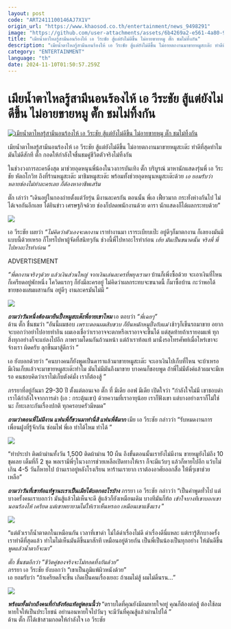 ```yaml
---
layout: post
code: "ART2411100146AJ7X1V"
origin_url: "https://www.khaosod.co.th/entertainment/news_9498291"
image: "https://github.com/user-attachments/assets/6b4269a2-e561-4a80-9336-82e7440a8aff"
title: "เมียน้ำตาไหลรู้สามีนอนร้องไห้ เอ วีระชัย สู้แต่ยังไม่ดีขึ้น ไม่อายขายหมู ตั๊ก ชมไม่ทิ้งกัน"
description: "เมียน้ำตาไหลรู้สามีนอนร้องไห้ เอ วีระชัย สู้แต่ยังไม่ดีขึ้น ไม่อายตกงานมาขายหมูสะเต๊ะ ทำดีที่สุดทำไมมันไม่ดีสักที  ตั๊ก กอดให้กำลังใจคู่ชีวิตไม่ทิ้งกัน"
category: "ENTERTAINMENT"
language: "th"
date: 2024-11-10T01:50:57.259Z
---
```


# เมียน้ำตาไหลรู้สามีนอนร้องไห้ เอ วีระชัย สู้แต่ยังไม่ดีขึ้น ไม่อายขายหมู ตั๊ก ชมไม่ทิ้งกัน

[![เมียน้ำตาไหลรู้สามีนอนร้องไห้ เอ วีระชัย สู้แต่ยังไม่ดีขึ้น ไม่อายขายหมู ตั๊ก ชมไม่ทิ้งกัน](https://www.khaosod.co.th/wpapp/uploads/2024/11/atuckbb1011679998.jpg "เมียน้ำตาไหลรู้สามีนอนร้องไห้ เอ วีระชัย สู้แต่ยังไม่ดีขึ้น ไม่อายขายหมู ตั๊ก ชมไม่ทิ้งกัน")](https://www.khaosod.co.th/wpapp/uploads/2024/11/atuckbb1011679998.jpg)

เมียน้ำตาไหลรู้สามีนอนร้องไห้ เอ วีระชัย สู้แต่ยังไม่ดีขึ้น ไม่อายตกงานมาขายหมูสะเต๊ะ ทำดีที่สุดทำไมมันไม่ดีสักที ตั๊ก กอดให้กำลังใจชื่นชมคู่ชีวิตตัวจริงไม่ทิ้งกัน

ในช่วงวงการละครดิ่งสุด มาช่วยอุดหนุนพี่น้องในวงการบันเทิง ตั๊ก บริบูรณ์ มาหานักแสดงรุ่นพี่ เอ วีระชัย หัตถโกวิท ถึงที่ร้านหมูสะเต๊ะ มาชิมหมูสะเต๊ะ พร้อมทั้งช่วยอุดหนุนหมูสะเต๊ะด้วย _เอ ยอมรับว่า หลายช่องไม่ทำละครเลย ก็ต้องหาอาชีพเสริม_

ตั๊ก เล่าว่า “เดินอยู่ในกองถ่ายตั้งแต่วัยรุ่น มีงานละครกัน ตอนนั้น พี่เอ เฟี้ยวมาก กระทั่งห่างกันไป ไม่ได้เจอกันอีกเลย ได้ยินข่าว เศรษฐกิจด้วย ช่องก็ปลดพนักงานด้วย ดารา นักแสดงก็ได้ผลกระทบด้วย”

[![](https://www.khaosod.co.th/wpapp/uploads/2024/11/atuckbb1011672.jpg)](https://www.khaosod.co.th/wpapp/uploads/2024/11/atuckbb1011672.jpg)

เอ วีระชัย เผยว่า _“ไม่คิดว่าตัวเองจะตกงาน_ เราทำงานมา เราระเบียบเป๊ะ อยู่ดีๆก็มาตกงาน ก็เลยงงมันมีแบบนี้ด้วยเหรอ ก็โทรไปหาผู้จัดที่สนิทๆกัน ช่วงนี้พี่ไปหาอะไรทำก่อน _เฮ้ย มันเป็นขนาดนั้น จริงพี่ พี่ไปหาอะไรทำก่อน ”_

ADVERTISEMENT

_“พี่ตกงานจริงๆด้วย แล้วเงินส่วนใหญ่ จากเงินเล่นละครที่พยุงเรามา_ บ้านก็เพิ่งซื้อด้วย จะเอาเงินที่ไหน ก็เครียดอยู่พักหนึ่ง โควิดแรกๆ ก็ยังมีละครอยู่ ไม่คิดว่าผลกระทบจะขนาดนี้ ก็มาซื้อบ้าน กะว่าพอได้ ขายของผสมผสานกัน อยู่ดีๆ งานละครมันไม่มี ”

[![](https://www.khaosod.co.th/wpapp/uploads/2024/11/atuckbb1011671.jpg)](https://www.khaosod.co.th/wpapp/uploads/2024/11/atuckbb1011671.jpg)

_**ถามว่าวันหนึ่งต้องมายืนปิ้งหมูสะเต๊ะพี่อายเขาไหม**_ เอ ตอบว่า _“พี่เฉยๆ”_  
ด้าน ตั๊ก ชื่นชมว่า “อันนี้ผมชอบ _เพราะตอนผมสิบขวบ ก็ยืนหมักหมูปิ้งกับแม่_ เช้าๆก็เข็นรถมาขาย อยากจะบอกว่าอย่าไปอายทำกิน ผมเองเชื่อว่าเราอาจจะตกหรือเราอาจจะขึ้นได้ แต่สุดท้ายถ้าเรายอมแพ้ ทุกสิ่งทุกอย่างก็จะแย่ลงไปอีก ภาพรวมโดนกันถ้วนหน้า แต่ถ้าเราท้อแท้ มานั่งรอโทรศัพท์เมื่อไหร่เขาจะจ้างเรา ผิดครับ ลุกขึ้นมาสู้ดีกว่า ”

เอ ยังบอกด้วยว่า “คนบางคนก็ยังพูดเป็นดาราแล้วมาขายหมูสะเต๊ะ จะเอาเงินไปเก็บที่ไหน จะบ้าเหรอ มีเงินเก็บแล้วจะมาขายหมูสะเต๊ะทำไม มันไม่มีมันถึงมาขาย บางคนก็ชอบพูด ถ้าพี่ไม่มีตังค์แล้วผมจะมีเหรอ คนชอบคิดว่าเราไม่เก็บตังค์มั่ง เราก็ต้องสู้ ”

ภรรยาที่อยู่กันมา 29-30 ปี ตั้งแต่ตอนเจอ ตั๊ก ที่ มีเดีย ออฟ มีเดีย เปิดใจว่า “กำลังใจไม่มี เขาชอบด่า เราได้กำลังใจจากการด่า (เอ : กระตุ้นเขา) ด้วยความที่เราอายุน้อย เราก็ฟังเขา แต่บางอย่างเราก็ไม่ใช่นะ ก็ทะเลาะกันเรื่องปกติ ทุกครอบครัวมีหมด”

_**ถามว่าตอนพี่ไม่มีงาน แฟนพี่ก็ชวนมาทำนี่สิ แฟนพี่ดีมาก**_ เมีย เอ วีระชัย กล่าวว่า “รับหมดงานการ เพื่อนฝูงที่รู้จักกัน ซ่อมไฟ พี่เอ ทำได้ไหม ทำได้ ”

[![](https://www.khaosod.co.th/wpapp/uploads/2024/11/atuckbb1011674.jpg)](https://www.khaosod.co.th/wpapp/uploads/2024/11/atuckbb1011674.jpg)

“ทำประปา ติดผ้าม่านทั้งวัน 1,500 ติดผ้าม่าน 10 ผืน ถึงขั้นตอนนั้นเรายังไม่มีงาน ขายหมูยังไม่ถึง 10 ชุดเลย เต็มที่ก็ 2 ชุด พอเรามีพี่ๆในวงการช่วยเหลือเปิดทางให้เรา ก็จะมีแว้บๆ แล้วก็หายไปอีก แว้บไม่เกิน 4-5 วันก็หายไป บ้านเราอยู่หลังโรงเรียน หาร้านเรายาก เราต้องอาศัยออกสื่อ ให้พี่ๆเขาช่วยเหลือ”

_**ถามว่าวันที่เขาท้อแท้ฐานะเราเป็นเมียได้บอกอะไรบ้าง**_ ภรรยา เอ วีระชัย กล่าวว่า “เป็นคำพูดทั่วไป แต่บางครั้งคนเราบอกว่า มันสู้แล้วไม่เห็นจะดี สู้แล้วก็ยังเหมือนเดิม บางทีมันก็ท้อ _เข้าใจบางทีเขาบอกเขานอนร้องไห้ เครียด แต่เขาพยายามไม่ให้เราเห็นหรอก เหมือนเขาแข็งแรง_ ”

[![](https://www.khaosod.co.th/wpapp/uploads/2024/11/atuckbb1011675.jpg)](https://www.khaosod.co.th/wpapp/uploads/2024/11/atuckbb1011675.jpg)

“แต่ตัวเราก็น้ำตาตกในเหมือนกัน เวลาที่เขาด่า ไม่ได้ด่าเรื่องไม่ดี ด่าเรื่องดีนี่แหละ แต่เรารู้สึกบางครั้งเราทำดีที่สุดแล้ว ทำไมไม่เห็นมันดีขึ้นมาสักที เหมือนอยู่ด้วยกัน เป็นพี่เป็นน้องเป็นทุกอย่าง ให้มันดีขึ้น _พูดแล้วน้ำตาก็จะมา”_

_ตั๊ก ชื่นชมอีกว่า “ชีวิตคู่ของจริงจะไม่ทอดทิ้งกันด้วย”_  
ภรรยา เอ วีระชัย ยังบอกว่า “เขาเป็นภูมิแพ้ผิวหนังด้วย”  
เอ ยอมรับว่า “ถ้าเครียดก็จะขึ้น เกิดเป็นคนเรื่องเยอะ ถ้าผมไม่สู้ ผมไม่ดิ้นรน…”

[![](https://www.khaosod.co.th/wpapp/uploads/2024/11/atuckbb1011676.jpg)](https://www.khaosod.co.th/wpapp/uploads/2024/11/atuckbb1011676.jpg)

_**พร้อมทั้งฝากถึงคนที่กำลังท้อแท้อยู่ตอนนี้ว่า**_ “ตราบใดที่คุณยังมีลมหายใจอยู่ คุณก็ต้องต่อสู้ ต้องใช้ลมหายใจให้เป็นประโยชน์ อย่านอนหายใจไปวันๆ จะมีวันที่คุณสู้แล้วผ่านไปได้ ”  
ด้าน ตั๊ก ก็ได้เข้าสวมกอดให้กำลังใจ เอ วีระชัย